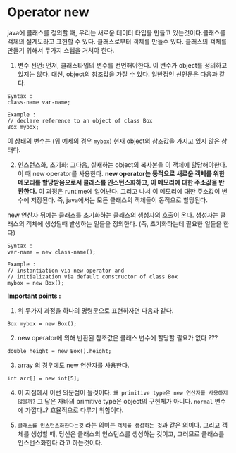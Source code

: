 # Operator new
java에 클래스를 정의할 때, 우리는 새로운 데이터 타입을 만들고 있는것이다.클래스를 객체의 설계도라고 표현할 수 있다.
클래스로부터 객체를 만들수 있다. 클래스의 객체를 만들기 위해서 두가지 스텝을 거쳐야 한다.

1. 변수 선언: 먼저, 클래스타입의 변수를 선언해야한다. 이 변수가 object를 정의하고 있지는 않다. 대신, object의 참조값을 가질 수 있다. 일반정인 선언문은 다음과 같다.

```
Syntax :
class-name var-name;

Example :
// declare reference to an object of class Box
Box mybox;
```


이 상태의 변수는 (위 예제의 경우 `mybox`) 현재 object의 참조값을 가지고 있지 않은 상태다.

2. 인스턴스화, 초기화: 그다음, 실재하는 object의 복사본을 이 객체에 할당해야한다. 이 때 new operator를 사용한다. **new operator는 동적으로 새로운 객체를 위한 메모리를 할당받음으로서 클래스를 인스턴스화하고, 이 메모리에 대한 주소값을 반환한다.**
   이 과정은 runtime에 일어난다. 그리고 나서 이 메모리에 대한 주소값이  변수에 저장된다. 즉, java에서는 모든 클래스의 객체들이 동적으로 할당된다.

new 연산자 뒤에는 클래스를 초기화하는 클래스의 생성자의 호출이 온다. 생성자는 클래스의 객체에 생성될때 발생하는 일들을 정의한다. (즉, 초기화하는데 필요한 일들을 한다)

```
Syntax :
var-name = new class-name();

Example :
// instantiation via new operator and 
// initialization via default constructor of class Box
mybox = new Box();
```


**Important points :**
1. 위 두가지 과정을 하나의 명령문으로 표현하자면 다음과 같다.
```
Box mybox = new Box();
```

2. new operator에 의해 반환된 참조값은 클래스 변수에 할당할 필요가 없다 ???
```
double height = new Box().height;
```

3. array 의 경우에도 new 연산자를 사용한다.
```
int arr[] = new int[5];
```

4. 이 지점에서 이런 의문점이 들것이다. `왜 primitive type은 new 연산자를 사용하지 않을까?` 그 답은 자바의 primitive type은 object의 구현체가 아니다. `normal` 변수에 가깝다..? 효율적으로 다루기 위함이다.

5. `클래스를 인스턴스화한다는것` 라는 의미는 `객체를 생성하는 것`과 같은 의미다. 그리고 객체를 생성할 때, 당신은 클래스의 인스턴스를 생성하는 것이고, 그러므로 클래스를 인스턴스화한다 라고 하는것이다.

